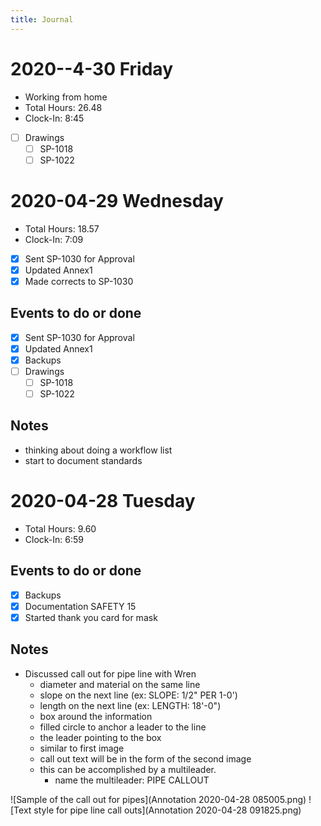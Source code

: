 ```yaml
---
title: Journal
---
```

# 2020--4-30 Friday

- Working from home
- Total Hours: 26.48
- Clock-In: 8:45

- [ ] Drawings
    - [ ] SP-1018
    - [ ] SP-1022

# 2020-04-29 Wednesday

- Total Hours: 18.57
- Clock-In: 7:09

- [X] Sent SP-1030 for Approval
- [X] Updated Annex1
- [X] Made corrects to SP-1030

## Events to do or done

- [X] Sent SP-1030 for Approval
- [X] Updated Annex1
- [X] Backups
- [ ] Drawings
    - [ ] SP-1018
    - [ ] SP-1022

## Notes

- thinking about doing a workflow list
- start to document standards

# 2020-04-28 Tuesday

- Total Hours: 9.60
- Clock-In: 6:59

## Events to do or done

- [X] Backups
- [X] Documentation SAFETY 15
- [X] Started thank you card for mask

## Notes

*  Discussed call out for pipe line with Wren
    - diameter and material on the same line
    - slope on the next line (ex: SLOPE: 1/2" PER 1-0')
    - length on the next line (ex: LENGTH: 18'-0")
    - box around the information
    - filled circle to anchor a leader to the line
    - the leader pointing to the box
    - similar to first image 
    - call out text will be in the form of the second image
    - this can be accomplished by a multileader.
        - name the multileader: PIPE CALLOUT

![Sample of the call out for pipes](Annotation 2020-04-28 085005.png)
![Text style for pipe line call outs](Annotation 2020-04-28 091825.png)
